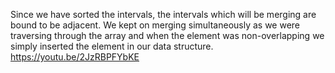 Since we have sorted the intervals, the intervals which will be merging are bound to be adjacent. We kept on merging simultaneously as we were traversing through the array and when the element was non-overlapping we simply inserted the element in our data structure.
​
https://youtu.be/2JzRBPFYbKE